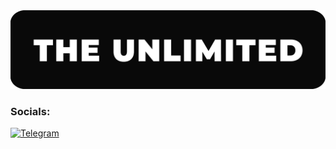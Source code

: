 <img src="https://github.com/AlexeyShpavda/alexeyshpavda/blob/master/assets/the_unlimited.png" alt="The Unlimited" width="1000"/>

### Socials:
[![Telegram](https://img.shields.io/badge/-Telegram-090909?style=for-the-badge&logo=telegram&logoColor=27A0D9)](https://t.me/aectan1987)
